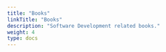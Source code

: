 ```yaml
---
title: "Books"
linkTitle: "Books"
description: "Software Development related books."
weight: 4
type: docs
---
```

